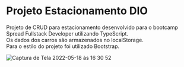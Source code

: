 # Projeto Estacionamento DIO

Projeto de CRUD para estacionamento desenvolvido para o bootcamp Spread Fullstack Developer utilizando TypeScript. <br>
Os dados dos carros são armazenados no localStorage.<br>
Para o estilo do projeto foi utilizado Bootstrap.

![Captura de Tela 2022-05-18 às 16 30 52](https://user-images.githubusercontent.com/24281892/169141155-b36d1612-b516-4699-bbac-384fd6a7fe6d.png)
